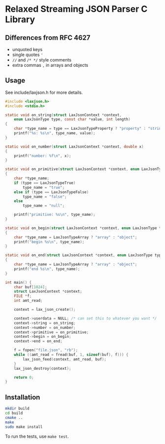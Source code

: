 # Relaxed Streaming JSON Parser C Library

## Differences from RFC 4627

 * unquoted keys
 * single quotes `'`
 * `//` and `/* */` style comments
 * extra commas `,` in arrays and objects

## Usage

See include/laxjson.h for more details.

```c
#include <laxjson.h>
#include <stdio.h>

static void on_string(struct LaxJsonContext *context,
    enum LaxJsonType type, const char *value, int length)
{
    char *type_name = type == LaxJsonTypeProperty ? "property" : "string";
    printf("%s: %s\n", type_name, value);
}

static void on_number(struct LaxJsonContext *context, double x)
{
    printf("number: %f\n", x);
}

static void on_primitive(struct LaxJsonContext *context, enum LaxJsonType type)
{
    char *type_name;
    if (type == LaxJsonTypeTrue)
        type_name = "true";
    else if (type == LaxJsonTypeFalse)
        type_name = "false";
    else
        type_name = "null";

    printf("primitive: %s\n", type_name);
}

static void on_begin(struct LaxJsonContext *context, enum LaxJsonType type)
{
    char *type_name = LaxJsonTypeArray ? "array" : "object";
    printf("begin %s\n", type_name);
}

static void on_end(struct LaxJsonContext *context, enum LaxJsonType type)
{
    char *type_name = LaxJsonTypeArray ? "array" : "object";
    printf("end %s\n", type_name);
}

int main() {
    char buf[1024];
    struct LaxJsonContext *context;
    FILE *f;
    int amt_read;

    context = lax_json_create();

    context->userdata = NULL; /* can set this to whatever you want */
    context->string = on_string;
    context->number = on_number;
    context->primitive = on_primitive;
    context->begin = on_begin;
    context->end = on_end;

    f = fopen("file.json", "rb");
    while ((amt_read = fread(buf, 1, sizeof(buf), f))) {
        lax_json_feed(context, amt_read, buf);
    }
    lax_json_destroy(context);

    return 0;
}
```

## Installation

```sh
mkdir build
cd build
cmake ..
make
sudo make install
```

To run the tests, use `make test`.
